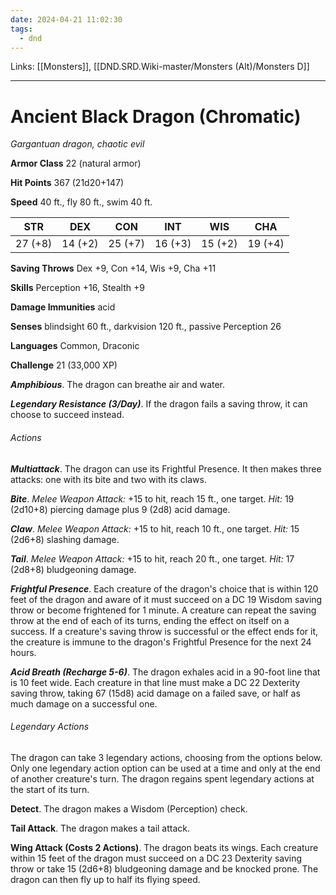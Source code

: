```yaml
---
date: 2024-04-21 11:02:30
tags:
  - dnd
---
```

Links: [[Monsters]], [[DND.SRD.Wiki-master/Monsters (Alt)/Monsters D]]

---

# Ancient Black Dragon (Chromatic)

*Gargantuan dragon, chaotic evil*

**Armor Class** 22 (natural armor)

**Hit Points** 367 (21d20+147)

**Speed** 40 ft., fly 80 ft., swim 40 ft.

| STR     | DEX     | CON     | INT     | WIS     | CHA     |
|---------|---------|---------|---------|---------|---------|
| 27 (+8) | 14 (+2) | 25 (+7) | 16 (+3) | 15 (+2) | 19 (+4) |

**Saving Throws** Dex +9, Con +14, Wis +9, Cha +11

**Skills** Perception +16, Stealth +9

**Damage Immunities** acid

**Senses** blindsight 60 ft., darkvision 120 ft., passive Perception 26

**Languages** Common, Draconic

**Challenge** 21 (33,000 XP)

***Amphibious***. The dragon can breathe air and water.

***Legendary Resistance (3/Day)***. If the dragon fails a saving throw, it can choose to succeed instead.

###### Actions

***Multiattack***. The dragon can use its Frightful Presence. It then makes three attacks: one with its bite and two with its claws.

***Bite***. *Melee Weapon Attack:* +15 to hit, reach 15 ft., one target. *Hit:* 19 (2d10+8) piercing damage plus 9 (2d8) acid damage.

***Claw***. *Melee Weapon Attack:* +15 to hit, reach 10 ft., one target. *Hit:* 15 (2d6+8) slashing damage.

***Tail***. *Melee Weapon Attack:* +15 to hit, reach 20 ft., one target. *Hit:* 17 (2d8+8) bludgeoning damage.

***Frightful Presence***. Each creature of the dragon's choice that is within 120 feet of the dragon and aware of it must succeed on a DC 19 Wisdom saving throw or become frightened for 1 minute. A creature can repeat the saving throw at the end of each of its turns, ending the effect on itself on a success. If a creature's saving throw is successful or the effect ends for it, the creature is immune to the dragon's Frightful Presence for the next 24 hours.

***Acid Breath (Recharge 5-6)***. The dragon exhales acid in a 90-foot line that is 10 feet wide. Each creature in that line must make a DC 22 Dexterity saving throw, taking 67 (15d8) acid damage on a failed save, or half as much damage on a successful one.

###### Legendary Actions

The dragon can take 3 legendary actions, choosing from the options below. Only one legendary action option can be used at a time and only at the end of another creature's turn. The dragon regains spent legendary actions at the start of its turn.

**Detect**. The dragon makes a Wisdom (Perception) check.

**Tail Attack**. The dragon makes a tail attack.

**Wing Attack (Costs 2 Actions)**. The dragon beats its wings. Each creature within 15 feet of the dragon must succeed on a DC 23 Dexterity saving throw or take 15 (2d6+8) bludgeoning damage and be knocked prone. The dragon can then fly up to half its flying speed.